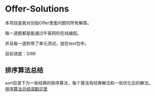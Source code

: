 # Offer-Solutions
本项目是我对剑指Offer里面问题的所有解答。

每一道题都是能通过牛客网的在线编程。

并且每一道附带了单元测试，放在test包中。

目前进度：3/66


## 排序算法总结
sort目录下为一些经典的排序算法，每个算法有经典解法和一些优化后的解法。
[排序算法总结请戳这里](https://github.com/FranksZhang/Offer-Solutions)